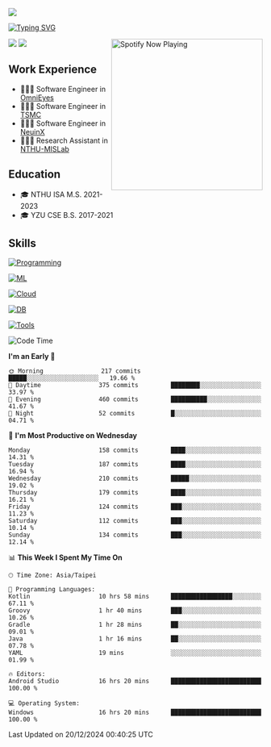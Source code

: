 ![](https://komarev.com/ghpvc/?username=peter0512lee&color=ff69b4)

[![Typing SVG](https://readme-typing-svg.herokuapp.com?color=F742BA&size=20&lines=Hi!+I'm+JYL)](https://git.io/typing-svg)

[<img src="https://spotify-now-playing.peter0512lee.vercel.app/api/spotify-playing" alt="Spotify Now Playing" width="300" align="right" />](https://open.spotify.com/user/21iyoswqgnkoe7peuesmqnhgy)

![](https://leetcard.jacoblin.cool/peter0512lee?theme=dark)
![](https://github-readme-activity-graph.vercel.app/graph?username=peter0512lee&theme=github)

## Work Experience
- 🧑🏻‍💻 Software Engineer in [OmniEyes](https://www.theomnieyes.com/)
- 🧑🏻‍💻 Software Engineer in [TSMC](https://www.tsmc.com/)
- 🧑🏻‍💻 Software Engineer in [NeuinX](https://neuinx.com/)
- 🧑🏻‍💻 Research Assistant in [NTHU-MISLab](https://mislab.cs.nthu.edu.tw/)

## Education
- 🎓 NTHU ISA M.S. 2021-2023
- 🎓 YZU CSE B.S. 2017-2021

## Skills
[![Programming](https://skillicons.dev/icons?i=cpp,py,kotlin)](https://skillicons.dev)

[![ML](https://skillicons.dev/icons?i=pytorch,opencv,sklearn)](https://skillicons.dev)

<!-- [![Web](https://skillicons.dev/icons?i=html,css,react,tailwind,nodejs,vite)](https://skillicons.dev) -->

[![Cloud](https://skillicons.dev/icons?i=aws,azure,docker,k8s)](https://skillicons.dev)

[![DB](https://skillicons.dev/icons?i=postgresql,firebase,sqlite,mongodb)](https://skillicons.dev)

[![Tools](https://skillicons.dev/icons?i=git,github,githubactions,vscode,postman,anaconda,androidstudio)](https://skillicons.dev)

<!--
<table><tr><td valign="top" width="50%">

<img src="https://github-readme-stats-sigma-five.vercel.app/api?username=peter0512lee&hide_border=true&show_icons=true&locale=en&layout=compact&theme=dracula" align="left" style="width: 100%" />

</td><td valign="top" width="50%">

<img src="https://github-readme-stats-sigma-five.vercel.app/api/top-langs?username=peter0512lee&hide_border=true&show_icons=true&locale=en&layout=compact&theme=dracula" align="left" style="width: 100%" />

</td></tr></table>  
-->

<!--START_SECTION:waka-->
![Code Time](http://img.shields.io/badge/Code%20Time-1%2C462%20hrs%2011%20mins-blue)

**I'm an Early 🐤** 

```text
🌞 Morning                217 commits         █████░░░░░░░░░░░░░░░░░░░░   19.66 % 
🌆 Daytime                375 commits         ████████░░░░░░░░░░░░░░░░░   33.97 % 
🌃 Evening                460 commits         ██████████░░░░░░░░░░░░░░░   41.67 % 
🌙 Night                  52 commits          █░░░░░░░░░░░░░░░░░░░░░░░░   04.71 % 
```
📅 **I'm Most Productive on Wednesday** 

```text
Monday                   158 commits         ████░░░░░░░░░░░░░░░░░░░░░   14.31 % 
Tuesday                  187 commits         ████░░░░░░░░░░░░░░░░░░░░░   16.94 % 
Wednesday                210 commits         █████░░░░░░░░░░░░░░░░░░░░   19.02 % 
Thursday                 179 commits         ████░░░░░░░░░░░░░░░░░░░░░   16.21 % 
Friday                   124 commits         ███░░░░░░░░░░░░░░░░░░░░░░   11.23 % 
Saturday                 112 commits         ███░░░░░░░░░░░░░░░░░░░░░░   10.14 % 
Sunday                   134 commits         ███░░░░░░░░░░░░░░░░░░░░░░   12.14 % 
```


📊 **This Week I Spent My Time On** 

```text
🕑︎ Time Zone: Asia/Taipei

💬 Programming Languages: 
Kotlin                   10 hrs 58 mins      █████████████████░░░░░░░░   67.11 % 
Groovy                   1 hr 40 mins        ███░░░░░░░░░░░░░░░░░░░░░░   10.26 % 
Gradle                   1 hr 28 mins        ██░░░░░░░░░░░░░░░░░░░░░░░   09.01 % 
Java                     1 hr 16 mins        ██░░░░░░░░░░░░░░░░░░░░░░░   07.78 % 
YAML                     19 mins             ░░░░░░░░░░░░░░░░░░░░░░░░░   01.99 % 

🔥 Editors: 
Android Studio           16 hrs 20 mins      █████████████████████████   100.00 % 

💻 Operating System: 
Windows                  16 hrs 20 mins      █████████████████████████   100.00 % 
```


 Last Updated on 20/12/2024 00:40:25 UTC
<!--END_SECTION:waka-->


<!--
**peter0512lee/peter0512lee** is a ✨ _special_ ✨ repository because its `README.md` (this file) appears on your GitHub profile.

